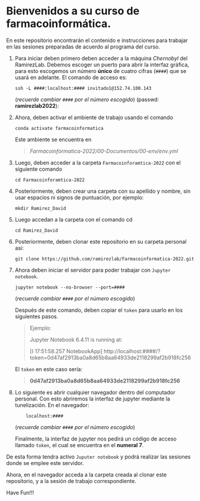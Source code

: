 # Bienvenidos a su curso de farmacoinformática.

En este repositorio encontrarán el contenido e instrucciones para trabajar en las sesiones preparadas de acuerdo al programa del curso.

1. Para iniciar deben primero deben acceder a la máquina *Chernobyl* del RamirezLab.
   Debemos escoger un puerto para abrir la interfaz gráfica, para esto escogemos un número **único** de cuatro cifras (`####`) que se usará en adelante. El comando de acceso es:
   
   ```console
   ssh -L ####:localhost:#### invitado1@152.74.100.143
   ```
   
   (_recuerde cambiar `####` por el número escogido_)
   (passwd: **ramirezlab2022**):
2. Ahora, deben activar el ambiente de trabajo usando el comando
   
   ```console
   conda activate farmacoinformatica
   ```
   
   Este ambiente se encuentra en
   
   > *Farmacoinformatica-2022/00-Documentos/00-env/env.yml*
3. Luego, deben acceder a la carpeta `Farmacoinforamtica-2022` con el siguiente comando
   
   ```console
   cd Farmacoinforamtica-2022
   ```
4. Posteriormente, deben crear una carpeta con su apellido y nombre, sin usar espacios ni signos de puntuación, por ejemplo:
   
   ```console
   mkdir Ramirez_David
   ```
5. Luego accedan a la carpeta con el comando cd
   
   ```console
   cd Ramirez_David
   ```
6. Posteriormente, deben clonar este repositorio en su carpeta personal así:
   
   ```console
   git clone https://github.com/ramirezlab/Farmacoinformatica-2022.git
   ```
7. Ahora deben iniciar el servidor para poder trabajar con `Jupyter notebook`.
   
   ```console
   jupyter notebook --no-browser --port=####
   ```
   
   (_recuerde cambiar `####` por el número escogido_)
   
   Después de este comando, deben copiar el `token` para usarlo en los siguientes pasos.
   
   > Ejemplo:
   > 
   > Jupyter Notebook 6.4.11 is running at:
   > 
   > [I 17:51:58.257 NotebookApp] http://localhost:####/?token=0d47af2913ba0a8d65b8aa64933de2118299af2b918fc256

   
   El `token` en este caso sería:
   
   > **0d47af2913ba0a8d65b8aa64933de2118299af2b918fc256**
8. Lo siguiente es abrir cualquier navegador dentro del computador personal. Con esto abriremos la interfaz de jupyter mediante la tunelización. En el navegador:
   
   ```console
       localhost:####
   ```
   
   (_recuerde cambiar `####` por el número escogido_)
   
   Finalmente, la interfaz de jupyter nos pedirá un código de acceso llamado `token`, el cual se encuentra en el **numeral 7**.

De esta forma tendra activo `Juputer notebook` y podrá realizar las sesiones donde se emplee este servidor.

Ahora, en el navegador acceda a la carpeta creada al clonar este repositorio, y a la sesión de trabajo correspondiente.

Have Fun!!!

